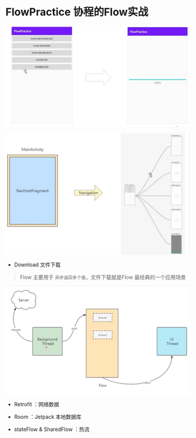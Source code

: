 # FlowPractice 协程的Flow实战



![img.png](pic/flow_samples.png)

![img.png](pic/flow_page_struction.png)

- Download 文件下载
> Flow 主要用于 `异步返回多个值`，文件下载就是Flow 最经典的一个应用场景
>

![img.png](pic/flow_download.jpeg)



- Retrofit ：网络数据

- Room ：Jetpack 本地数据库

- stateFlow & SharedFlow ：热流